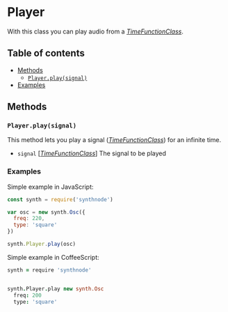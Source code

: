 # Player

With this class you can play audio from a [_TimeFunctionClass_](../README.md).

## Table of contents
- [Methods](#methods)
  - [`Player.play(signal)`](#playerplaysignal)
- [Examples](#examples)

## Methods
### `Player.play(signal)`

This method lets you play a signal ([_TimeFunctionClass_](../README.md)) for an infinite time.
- `signal` [[_TimeFunctionClass_](../README.md)] The signal to be played

### Examples
Simple example in JavaScript:
```js
const synth = require('synthnode')

var osc = new synth.Osc({
  freq: 220,
  type: 'square'
})

synth.Player.play(osc)
```

Simple example in CoffeeScript:
```coffee
synth = require 'synthnode'


synth.Player.play new synth.Osc
  freq: 200
  type: 'square'
```
